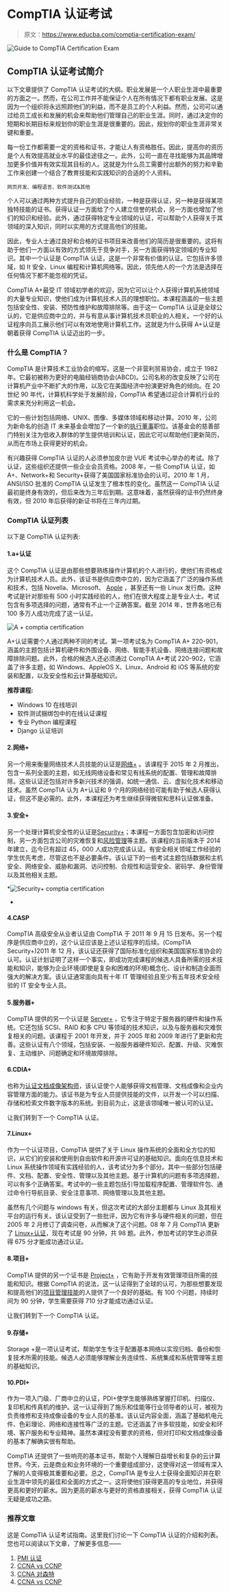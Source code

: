 # CompTIA 认证考试

> 原文：<https://www.educba.com/comptia-certification-exam/>

![Guide to CompTIA Certification Exam](img/4151c3594234a132fddf16544c8422c5.png)



## CompTIA 认证考试简介

以下文章提供了 CompTIA 认证考试的大纲。职业发展是一个人职业生涯中最重要的方面之一。然而，在公司工作并不能保证个人在所有情况下都有职业发展。这是因为一个组织将永远照顾他们的利益，而不是员工的个人利益。然而，公司可以通过给员工成长和发展的机会来帮助他们管理自己的职业生涯。同时，通过决定你的短期和长期目标来规划你的职业生涯是很重要的。因此，规划你的职业生涯非常关键和重要。

每一份工作都需要一定的资格和证书，才能让人有资格胜任。因此，提高你的资历是个人有效提高就业水平的最佳途径之一。此外，公司一直在寻找能够为其品牌增加更多价值并有效实现其目标的人。这就是为什么员工需要付出额外的努力和辛勤工作来创建一个结合了教育技能和实践知识的合适的个人资料。

<small>网页开发、编程语言、软件测试&其他</small>

个人可以通过两种方式提升自己的职业经验，一种是获得认证，另一种是获得某项独特技能的证书。获得认证一方面给了个人建立信誉的机会，另一方面也增加了他们的知识和经验。此外，通过获得特定专业领域的认证，可以帮助个人获得关于其领域的深入知识，同时以实用的方式提高他们的技能。

因此，专业人士通过良好和合格的证书项目来改善他们的简历是很重要的。这将有助于他们一方面以有效的方式领先于竞争对手，另一方面获得特定领域的专业知识。其中一个认证是 CompTIA 认证，这是一个非常有价值的认证。它包括许多领域，如 It 安全、Linux 编程和计算机网络等。因此，领先他人的一个方法是选择在任何情况下都不能忽视的凭证。

CompTIA A+最受 IT 领域初学者的欢迎，因为它可以让个人获得计算机系统领域的大量专业知识，使他们成为计算机技术人员的理想职位。本课程涵盖的一些主题包括安全性、安装、预防性维护和故障排除等。由于这一 CompTIA 认证是全球公认的，它是供应商中立的，并与有意从事计算机技术员职业的人相关。一个好的认证程序向员工展示他们可以有效地使用计算机工作。这就是为什么获得 A+认证是朝着获得 CompTIA 认证迈出的一步。

### 什么是 CompTIA？

CompTIA 是计算技术工业协会的缩写。这是一个非营利贸易协会，成立于 1982 年。它最初被称为更好的电脑经销商协会(ABCD)。公司名称的改变反映了公司在计算机产业中不断扩大的作用，以及它在美国经济中扮演更好角色的倾向。在 20 世纪 90 年代，计算机科学处于发展阶段，CompTIA 希望通过迎合计算机行业的需求来充分利用这一机会。

它的一些计划包括网络、UNIX、图像、多媒体领域和移动计算。2010 年，公司为新命名的创造 IT 未来基金会增加了一个新的[执行董事](https://www.educba.com/executive-director-vs-managing-director/)职位。该基金会的慈善部门特别关注为低收入群体的学生提供培训和认证，因此它可以帮助他们更新简历，从而在市场上获得更好的机会。

有兴趣获得 CompTIA 认证的人必须参加皮尔逊 VUE 考试中心举办的考试。除了认证，这些组织还提供一些企业会员资格。2008 年，一些 CompTIA 认证，如 A+、Network+和 Security+获得了美国国家标准协会的认可。2010 年 1 月，ANSI/ISO 批准的 CompTIA 认证发生了根本性的变化。虽然这一 CompTIA 认证最初是终身有效的，但后来改为三年后到期。这意味着，虽然获得的证书仍然终身有效，但 2010 年后获得的新证书将在三年内过期。

### CompTIA 认证列表

以下是 CompTIA 认证列表:

#### 1.a+认证

这个 CompTIA 认证是由那些想要熟练操作计算机的个人进行的，使他们有资格成为计算机技术人员。此外，该证书是供应商中立的，因为它涵盖了广泛的操作系统和技术，包括 Novella、Microsoft、 [Apple](https://www.educba.com/summary-of-apple-event-2015/) ，甚至还有一些 Linux 发行商。这种考试是针对那些有 500 小时实践经验的人，他们在很大程度上是专业人士。考试包含有多项选择的问题，通常有不止一个正确答案。截至 2014 年，世界各地已有 100 多万人成功完成了这一认证。

![A + comptia certification](img/acb0e34f06944a80a1c7facef98c91e8.png)



A+认证需要个人通过两种不同的考试。第一项考试名为 CompTIA A+ 220-901，涵盖的主题包括计算机硬件和外围设备、网络、智能手机设备、网络连接问题和故障排除问题。此外，合格的候选人还必须通过 CompTIA A+考试 220-902，它涵盖了许多主题，如 Windows、AppleOS X、Linux、Android 和 iOS 等系统的安装和配置，以及安全性和云计算基础知识。

**推荐课程:**

*   Windows 10 在线培训
*   软件测试捆绑包中的在线认证课程
*   专业 Python 编程课程
*   Django 认证培训

#### 2.网络+

另一个用来衡量网络技术人员技能的认证是[网络+](https://www.comptia.org/certifications/network "network+") 。该课程于 2015 年 2 月推出，包含一系列全面的主题，如无线网络设备和常见有线系统的配置、管理和故障排除。这些认证还包括对许多新兴技术的强调，如统一通信、云、虚拟化技术和移动技术。虽然 CompTIA 认为 A+认证和 9 个月的网络经验可能有助于候选人获得认证，但这不是必需的。此外，本课程还为考生继续获得微软和思科认证做准备。

#### 3.安全+

另一个处理计算机安全性的认证是[Security+](https://www.comptia.org/certifications/security "Security+")；本课程一方面包含加密和访问控制，另一方面包含公司的灾难恢复和[风险管理](https://www.educba.com/risk-management-process/)等主题。该课程的当前版本于 2014 年建立，迄今已有超过 45，000 人成功完成该认证。有安全相关领域工作经验的学生优先考虑，尽管这也不是必要条件。该认证下的一些考试主题包括数据和主机安全、网络安全、威胁和漏洞、访问控制、合规性和运营安全、密码学、身份管理以及其他相关主题。

*![Security+ comptia certification](img/9a48f4f7271b393c1272f88f4a45a950.png)

* 

#### 4.CASP

CompTIA 高级安全从业者认证由 CompTIA 于 2011 年 9 月 15 日发布。另一个程序是供应商中立的，这个认证应该是上述认证程序的后续。(CompTIA Security+)2011 年 12 月，该认证还获得了国际标准化组织和美国国家标准协会的认可。认证计划证明了这样一个事实，即成功完成课程的候选人具备所需的技术技能和知识，能够为企业环境(即使是复杂和困难的环境)概念化、设计和制造全面而强大的解决方案。该认证通常面向具有十年 IT 管理经验且至少有五年技术安全经验的 IT 安全专业人员。

#### 5.服务器+

CompTIA 提供的另一个认证是 [Server+](https://www.comptia.org/certifications/server "Server+") ，它专注于特定于服务器的硬件和操作系统。它还包括 SCSI、RAID 和多 CPU 等领域的技术知识，以及与服务器和灾难恢复相关的问题。该课程于 2001 年开发，并于 2005 年和 2009 年进行了更新和完善。这些认证有八个领域，包括安装、一般服务器硬件知识、配置、升级、灾难恢复、主动维护、问题确定和环境故障排除。

#### 6.CDIA+

也称为[认证文档成像架构师](https://www.comptia.org/certifications/cdia "Certified Document Imaging Architect")，该认证使个人能够获得文档管理、文档成像和企业内容管理方面的能力。该证书是为专业人员提供技能的文件，以开发一个可以扫描、存储和检索文件数字版本的系统。到目前为止，这是该领域唯一被认可的认证。

让我们转到下一个 CompTIA 认证。

#### 7.Linux+

作为一个认证项目，CompTIA 提供了关于 Linux 操作系统的全面和全方位的知识，从它们的安装和使用到自由软件和开源许可证的基础知识。面向在信息技术和 Linux 系统操作领域有实践经验的人，该考试分为多个部分。其中一些部分包括硬件、文档、配置、安全性、管理以及其他主题。基于计算机的问题有多项选择题，可以有多个正确答案。考试中的一些主题包括引导加载程序配置、管理软件包、通过命令行导航目录、安全注意事项、网络管理以及其他主题。

虽然有几个问题与 windows 有关，但这次考试的大部分主题都与 Linux 及其相关平台的运行有关。该认证受到了一些批评，因为它有许多与硬件相关的问题，但在 2005 年 2 月修订了调查问卷，从而解决了这个问题。08 年 7 月 CompTIA 更新了 [Linux+认证](https://www.comptia.org/certifications/linux "Linux+ certification")，现在考试是 90 分钟，共 98 题。此外，参加考试的学生必须获得 675 分才能成功通过认证。

#### 8.项目+

CompTIA 提供的另一个证书是 [Project+](https://www.comptia.org/certifications/project "Project+") ，它有助于开发有效管理项目所需的技能和知识。根据 CompTIA 的说法，这一认证得到了全球的认可，为那些想要发现和提高他们的[项目管理技能](https://www.educba.com/project-management-key-skills/)的人提供了一个良好的基础。有 100 个问题，持续时间为 90 分钟，学生需要获得 710 分才能成功通过认证。

让我们转到下一个 CompTIA 认证。

#### 9.存储+

Storage +是一项认证考试，帮助学生专注于配置基本网络以实现归档、备份和恢复技术所需的技能。候选人必须能够理解业务连续性、系统集成和系统管理等主题的基础知识。

#### 10.PDI+

作为一项入门级、厂商中立的认证，PDI+使学生能够熟练掌握打印机、扫描仪、复印机和传真机的维护。这一认证得到了施乐和佳能等行业领导者的认可，被视为负责维修和支持成像设备的专业人员的基准。该认证内容全面，涵盖了基础机电元件、色彩理论、网络和连接性等广泛的主题。它还涵盖了许多软技能，如安全和环境、客户服务和专业精神。虽然本课程没有要求的资格，但对打印和文档成像设备的基本了解确实很有帮助。

CompTIA 还提供了一些响亮的基本证书，帮助个人理解日益增长和复杂的云计算世界。今天，云是商业和业务环境的一个重要组成部分，这使得对这一领域有深入了解的人变得极其重要和必要。总之，CompTIA 是专业人士获得全面知识并在职业生涯中领先的最佳和全面的方式之一。这将使他们获得更高的专业地位，并获得更高和更好的薪水。因为更高的薪水与更好的资格直接相关，获得 CompTIA 认证无疑是成功之路。

### 推荐文章

这是 CompTIA 认证考试指南。这里我们讨论一下 CompTIA 认证的介绍和列表。您也可以阅读以下文章，了解更多信息——

1.  [PMI 认证](https://www.educba.com/pmi-certification/)
2.  [CCNA vs CCNP](https://www.educba.com/ccna-vs-ccnp/)
3.  [CCNA 对森特](https://www.educba.com/ccna-vs-ccent/)
4.  [CCNA vs CCNP](https://www.educba.com/ccna-vs-ccnp/)





